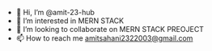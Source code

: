 - 👋 Hi, I’m @amit-23-hub
- 👀 I’m interested in MERN STACK  
- 💞️ I’m looking to collaborate on MERN STACK PREOJECT  
- 📫 How to reach me  amitsahani2322003@gmail.com

<!---
amit-23-hub/amit-23-hub is a ✨ special ✨ repository because its `README.md` (this file) appears on your GitHub profile.
You can click the Preview link to take a look at your changes.
--->
